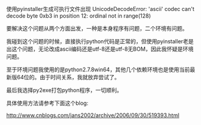 使用pyinstaller生成可执行文件出现  UnicodeDecodeError: 'ascii' codec can't decode byte 0xb3 in position 12: ordinal
 not in range(128)

要解决这个问题从两个方面出发，一种是本身程序有问题，二个环境有问题。

我碰到这个问题的时候，直接执行python代码是正常的，但使用pyinstaller老是出这个问题，无论改成ascii编码还是utf-8还是utf-8无BOM，因此我怀疑是环境问题。

至于环境问题我使用的是python2.7.8win64，其他几个依赖环境也是使用当前最新版64位的。由于时间关系，我就放弃尝试了。

最后我选择py2exe打包python程序，一切顺利。

具体使用方法请参考下面这个blog:

http://www.cnblogs.com/jans2002/archive/2006/09/30/519393.html
